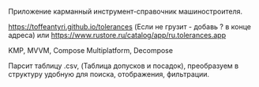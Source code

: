 Приложение карманный инструмент-справочник машиностроителя.

https://toffeantyri.github.io/tolerances
(Если не грузит - добавь ? в конце адреса)
или
https://www.rustore.ru/catalog/app/ru.tolerances.app

KMP, MVVM, Compose Multiplatform, Decompose

Парсит таблицу .csv, (Таблица допусков и посадок), преобразуем в структуру удобную для поиска, отображения, фильтрации. 


